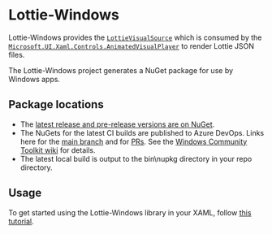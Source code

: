 # Lottie-Windows
Lottie-Windows provides the [`LottieVisualSource`](https://docs.microsoft.com/dotnet/api/CommunityToolkit.WinUI.lottie.lottievisualsource) which is consumed by the [`Microsoft.UI.Xaml.Controls.AnimatedVisualPlayer`](https://docs.microsoft.com/uwp/api/microsoft.ui.xaml.controls.animatedvisualplayer) to render Lottie JSON files.

The Lottie-Windows project generates a NuGet package for use by Windows apps.

## Package locations
* The [latest release and pre-release versions are on NuGet](https://www.nuget.org/packages/CommunityToolkit.WinUI.Lottie).
* The NuGets for the latest CI builds are published to Azure DevOps. Links here for the [main branch](https://dev.azure.com/dotnet/WindowsCommunityToolkit/_packaging?_a=package&feed=WindowsCommunityToolkit-MainLatest&protocolType=NuGet&package=CommunityToolkit.WinUI.Lottie) and for [PRs](https://dev.azure.com/dotnet/WindowsCommunityToolkit/_packaging?_a=package&feed=WindowsCommunityToolkit-PullRequests&protocolType=NuGet&package=CommunityToolkit.WinUI.Lottie).
See the [Windows Community Toolkit wiki](https://github.com/windows-toolkit/WindowsCommunityToolkit/wiki/Preview-Packages) for details.
* The latest local build is output to the bin\nupkg directory in your repo directory.

## Usage

To get started using the Lottie-Windows library in your XAML, follow [this tutorial](https://docs.microsoft.com/windows/communitytoolkit/animations/lottie-scenarios/getting_started_json).
